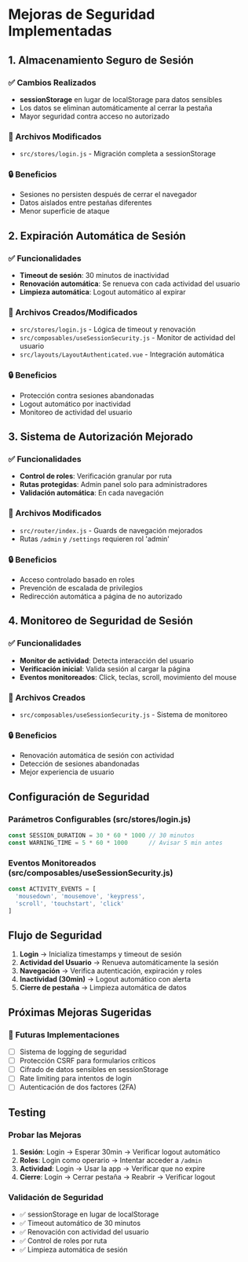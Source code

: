 # Mejoras de Seguridad Implementadas

## 1. Almacenamiento Seguro de Sesión

### ✅ Cambios Realizados
- **sessionStorage** en lugar de localStorage para datos sensibles
- Los datos se eliminan automáticamente al cerrar la pestaña
- Mayor seguridad contra acceso no autorizado

### 📁 Archivos Modificados
- `src/stores/login.js` - Migración completa a sessionStorage

### 🔒 Beneficios
- Sesiones no persisten después de cerrar el navegador
- Datos aislados entre pestañas diferentes
- Menor superficie de ataque

## 2. Expiración Automática de Sesión

### ✅ Funcionalidades
- **Timeout de sesión**: 30 minutos de inactividad
- **Renovación automática**: Se renueva con cada actividad del usuario
- **Limpieza automática**: Logout automático al expirar

### 📁 Archivos Creados/Modificados
- `src/stores/login.js` - Lógica de timeout y renovación
- `src/composables/useSessionSecurity.js` - Monitor de actividad del usuario
- `src/layouts/LayoutAuthenticated.vue` - Integración automática

### 🔒 Beneficios
- Protección contra sesiones abandonadas
- Logout automático por inactividad
- Monitoreo de actividad del usuario

## 3. Sistema de Autorización Mejorado

### ✅ Funcionalidades
- **Control de roles**: Verificación granular por ruta
- **Rutas protegidas**: Admin panel solo para administradores
- **Validación automática**: En cada navegación

### 📁 Archivos Modificados
- `src/router/index.js` - Guards de navegación mejorados
- Rutas `/admin` y `/settings` requieren rol 'admin'

### 🔒 Beneficios
- Acceso controlado basado en roles
- Prevención de escalada de privilegios
- Redirección automática a página de no autorizado

## 4. Monitoreo de Seguridad de Sesión

### ✅ Funcionalidades
- **Monitor de actividad**: Detecta interacción del usuario
- **Verificación inicial**: Valida sesión al cargar la página
- **Eventos monitoreados**: Click, teclas, scroll, movimiento del mouse

### 📁 Archivos Creados
- `src/composables/useSessionSecurity.js` - Sistema de monitoreo

### 🔒 Beneficios
- Renovación automática de sesión con actividad
- Detección de sesiones abandonadas
- Mejor experiencia de usuario

## Configuración de Seguridad

### Parámetros Configurables (src/stores/login.js)
```javascript
const SESSION_DURATION = 30 * 60 * 1000 // 30 minutos
const WARNING_TIME = 5 * 60 * 1000      // Avisar 5 min antes
```

### Eventos Monitoreados (src/composables/useSessionSecurity.js)
```javascript
const ACTIVITY_EVENTS = [
  'mousedown', 'mousemove', 'keypress', 
  'scroll', 'touchstart', 'click'
]
```

## Flujo de Seguridad

1. **Login** → Inicializa timestamps y timeout de sesión
2. **Actividad del Usuario** → Renueva automáticamente la sesión
3. **Navegación** → Verifica autenticación, expiración y roles
4. **Inactividad (30min)** → Logout automático con alerta
5. **Cierre de pestaña** → Limpieza automática de datos

## Próximas Mejoras Sugeridas

### 🔄 Futuras Implementaciones
- [ ] Sistema de logging de seguridad
- [ ] Protección CSRF para formularios críticos
- [ ] Cifrado de datos sensibles en sessionStorage
- [ ] Rate limiting para intentos de login
- [ ] Autenticación de dos factores (2FA)

## Testing

### Probar las Mejoras
1. **Sesión**: Login → Esperar 30min → Verificar logout automático
2. **Roles**: Login como operario → Intentar acceder a `/admin`
3. **Actividad**: Login → Usar la app → Verificar que no expire
4. **Cierre**: Login → Cerrar pestaña → Reabrir → Verificar logout

### Validación de Seguridad
- ✅ sessionStorage en lugar de localStorage
- ✅ Timeout automático de 30 minutos
- ✅ Renovación con actividad del usuario
- ✅ Control de roles por ruta
- ✅ Limpieza automática de sesión